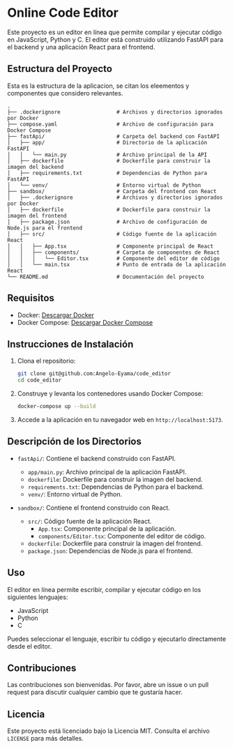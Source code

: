 # Online Code Editor

Este proyecto es un editor en línea que permite compilar y ejecutar código en JavaScript, Python y C. El editor está construido utilizando FastAPI para el backend y una aplicación React para el frontend.

## Estructura del Proyecto

Esta es la estructura de la aplicacion, se citan los eleementos y componentes que considero relevantes.

```plaintext
.
├── .dockerignore                  # Archivos y directorios ignorados por Docker
├── compose.yaml                   # Archivo de configuración para Docker Compose
├── fastApi/                       # Carpeta del backend con FastAPI
│   ├── app/                       # Directorio de la aplicación FastAPI
│   │   └── main.py                # Archivo principal de la API
│   ├── dockerfile                 # Dockerfile para construir la imagen del backend
│   ├── requirements.txt           # Dependencias de Python para FastAPI
│   └── venv/                      # Entorno virtual de Python
├── sandbox/                       # Carpeta del frontend con React
│   ├── .dockerignore              # Archivos y directorios ignorados por Docker
│   ├── dockerfile                 # Dockerfile para construir la imagen del frontend
│   ├── package.json               # Archivo de configuración de Node.js para el frontend
│   ├── src/                       # Código fuente de la aplicación React
│   │   ├── App.tsx                # Componente principal de React
│   │   ├── components/            # Carpeta de componentes de React
│   │   │   └── Editor.tsx         # Componente del editor de código
│   │   └── main.tsx               # Punto de entrada de la aplicación React
└── README.md                      # Documentación del proyecto
```


## Requisitos

- Docker: [Descargar Docker](https://www.docker.com/products/docker-desktop)
- Docker Compose: [Descargar Docker Compose](https://docs.docker.com/compose/install/)

## Instrucciones de Instalación

1. Clona el repositorio:

    ```sh
    git clone git@github.com:Angelo-Eyama/code_editor
    cd code_editor
    ```

2. Construye y levanta los contenedores usando Docker Compose:

    ```sh
    docker-compose up --build
    ```

3. Accede a la aplicación en tu navegador web en `http://localhost:5173`.

## Descripción de los Directorios

- `fastApi/`: Contiene el backend construido con FastAPI.
  - `app/main.py`: Archivo principal de la aplicación FastAPI.
  - `dockerfile`: Dockerfile para construir la imagen del backend.
  - `requirements.txt`: Dependencias de Python para el backend.
  - `venv/`: Entorno virtual de Python.

- `sandbox/`: Contiene el frontend construido con React.
  - `src/`: Código fuente de la aplicación React.
    - `App.tsx`: Componente principal de la aplicación.
    - `components/Editor.tsx`: Componente del editor de código.
  - `dockerfile`: Dockerfile para construir la imagen del frontend.
  - `package.json`: Dependencias de Node.js para el frontend.

## Uso

El editor en línea permite escribir, compilar y ejecutar código en los siguientes lenguajes:

- JavaScript
- Python
- C

Puedes seleccionar el lenguaje, escribir tu código y ejecutarlo directamente desde el editor.

## Contribuciones

Las contribuciones son bienvenidas. Por favor, abre un issue o un pull request para discutir cualquier cambio que te gustaría hacer.

## Licencia

Este proyecto está licenciado bajo la Licencia MIT. Consulta el archivo `LICENSE` para más detalles.